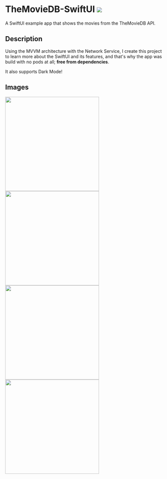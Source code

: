 # TheMovieDB-SwiftUI ![](https://img.shields.io/badge/iOS-13.0-brightgreen)

A SwiftUI example app that shows the movies from the TheMovieDB API.

## Description
Using the MVVM architecture with the Network Service, I create this project to learn more about the SwiftUI and its features, and that's why the app was build with no pods at all; **free from dependencies**. 

It also supports Dark Mode!

## Images
<img src=".TheMovieDB-SwiftUI/Screenshots%20Examples/feedWhite.png" width="300" /><img src=".TheMovieDB-SwiftUI/Screenshots%20Examples/detailWhite.png" width="300" />
<img src=".TheMovieDB-SwiftUI/Screenshots%20Examples/feedDark.png" width="300" /><img src=".TheMovieDB-SwiftUI/Screenshots%20Examples/detailDark.png" width="300" /> 



